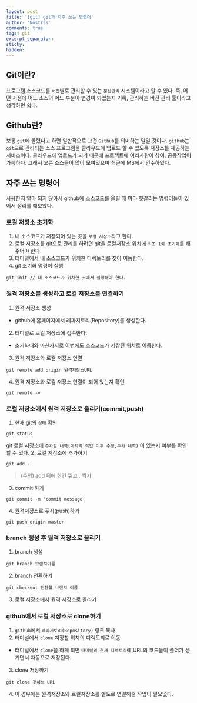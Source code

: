 ```yaml
---
layout: post
title: '[git] git과 자주 쓰는 명령어'
author: 'Nostrss'
comments: true
tags: git
excerpt_separator:
sticky:
hidden:
---
```



## Git이란?
프로그램 소스코드를 `버전`별로 관리할 수 있는 `분산관리` 시스템이라고 할 수 있다.
즉, 어떤 시점에 어느 소스의 어느 부분이 변경이 되었는지 기록, 관리하는 버전 관리 툴이라고 생각하면 쉽다.

## Github란?
보통 `git`에 올렸다고 하면 일반적으로 그건 `Github`를 의미하는 말일 것이다.
`github`는 `git`으로 관리되는 소스 프로그램을 클라우드에 업로드 할 수 있도록 저장소를 제공하는 서비스이다.
클라우드에 업로드가 되기 때문에 프로젝트에 여러사람이 참여, 공동작업이 가능하다.
그래서 오픈 소스들이 많이 모여있으며 최근에 MS에서 인수하였다.

## 자주 쓰는 명령어
사용한지 얼마 되지 않아서 github에 소스코드를 올릴 때 마다 헷갈리는 명령어들이 있어서 정리를 해보았다.

### 로컬 저장소 초기화
1. 내 소스코드가 저장되어 있는 곳을 `로컬 저장소`라고 한다.
2. 로컬 저장소를 git으로 관리를 하려면 git을 로컬저장소 위치에 `최초 1회 초기화`를 해주어야 한다.
3. 터미널에서 내 소스코드가 위치한 디렉토리를 찾아 이동한다.
4. git 초기화 명령어 실행
```
git init // 내 소스코드가 위차한 곳에서 실행해야 한다.
```

### 원격 저장소를 생성하고 로컬 저장소를 연결하기 

1. 원격 저장소 생성 
- github에 홈페이지에서 레파지토리(Repository)를 생성한다.
2. 터미널로 로컬 저장소에 접속한다.
- 초기화때와 마찬가지로 이번에도 소스코드가 저장된 위치로 이동한다.
3. 원격 저장소와 로컬 저장소 연결
```
git remote add origin 원격저장소URL
```
4. 원격 저장소와 로컬 저장소 연결이 되어 있는지 확인
```
git remote -v
```


### 로컬 저장소에서 원격 저장소로 올리기(commit,push)

1. 현재 git의 `상태` 확인
```
git status
```
git 로컬 저장소에 `추가할 내역(마지막 작업 이후 수정,추가 내역)` 이 있는지 여부를 확인할 수 있다.
2. 로컬 저장소에 추가하기
```
git add . 
```
> (주의) add 뒤에 한칸 뛰고 . 찍기
3. commit 하기
```
git commit -m 'commit message' 
```
4. 원격저장소로 푸시(push)하기
```
git push origin master
```

### branch 생성 후 원격 저장소로 올리기

1. branch 생성
```
git branch 브랜치이름
```
2. branch 전환하기
```
git checkout 전환할 브랜치 이름
```
3. 로컬 저장소에서 원격 저장소로 올리기

### github에서 로컬 저장소로 clone하기

1. `github`에서 `레파지토리(Repository)` 링크 복사
2. 터미널에서 `clone` 저장할 위치의 디렉토리로 이동
- 터미널에서 `clone`을 하게 되면 `터미널의 현재 디렉토리`에 URL의 코드들이 폴더가 생기면서 자동으로 저장된다.
3. clone 저장하기
```
git clone 깃허브 URL
```
4. 이 경우에는 원격저장소와 로컬저장소를 별도로 연결해줄 작업이 필요없다.


 









